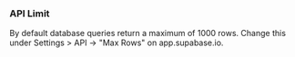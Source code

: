 ### API Limit

By default database queries return a maximum of 1000 rows. Change this
under Settings > API -> "Max Rows" on app.supabase.io.
